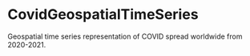 # CovidGeospatialTimeSeries
Geospatial time series representation of COVID spread worldwide from 2020-2021.
